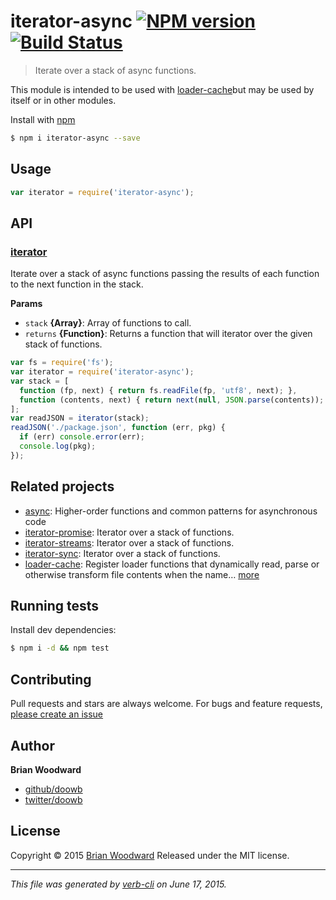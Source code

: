 # iterator-async [![NPM version](https://badge.fury.io/js/iterator-async.svg)](http://badge.fury.io/js/iterator-async)  [![Build Status](https://travis-ci.org/doowb/iterator-async.svg)](https://travis-ci.org/doowb/iterator-async)

> Iterate over a stack of async functions.

This module is intended to be used with [loader-cache](https://github.com/jonschlinkert/loader-cache)but may be used by itself or in other modules.

Install with [npm](https://www.npmjs.com/)

```sh
$ npm i iterator-async --save
```

## Usage

```js
var iterator = require('iterator-async');
```

## API

<!-- add a path or glob pattern for files with code comments to use for docs  -->

### [iterator](index.js#L20)

Iterate over a stack of async functions passing the results of
each function to the next function in the stack.

**Params**

* `stack` **{Array}**: Array of functions to call.
* `returns` **{Function}**: Returns a function that will iterator over the given stack of functions.

```js
var fs = require('fs');
var iterator = require('iterator-async');
var stack = [
  function (fp, next) { return fs.readFile(fp, 'utf8', next); },
  function (contents, next) { return next(null, JSON.parse(contents)); }
];
var readJSON = iterator(stack);
readJSON('./package.json', function (err, pkg) {
  if (err) console.error(err);
  console.log(pkg);
});
```

## Related projects

<!-- add an array of related projects, then un-escape the helper -->

* [async](https://github.com/caolan/async#readme): Higher-order functions and common patterns for asynchronous code
* [iterator-promise](https://github.com/doowb/iterator-promise): Iterator over a stack of functions.
* [iterator-streams](https://github.com/doowb/iterator-streams): Iterator over a stack of functions.
* [iterator-sync](https://github.com/doowb/iterator-sync): Iterator over a stack of functions.
* [loader-cache](https://github.com/jonschlinkert/loader-cache): Register loader functions that dynamically read, parse or otherwise transform file contents when the name… [more](https://github.com/jonschlinkert/loader-cache)

## Running tests

Install dev dependencies:

```sh
$ npm i -d && npm test
```

## Contributing

Pull requests and stars are always welcome. For bugs and feature requests, [please create an issue](https://github.com/doowb/iterator-async/issues/new)

## Author

**Brian Woodward**

+ [github/doowb](https://github.com/doowb)
+ [twitter/doowb](http://twitter.com/doowb)

## License

Copyright © 2015 [Brian Woodward](https://github.com/doowb)
Released under the MIT license.

***

_This file was generated by [verb-cli](https://github.com/assemble/verb-cli) on June 17, 2015._